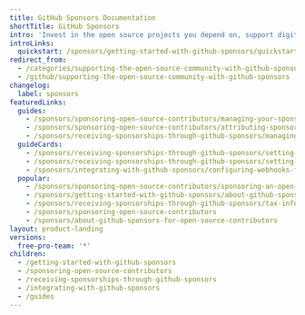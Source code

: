 ```yaml
---
title: GitHub Sponsors Documentation
shortTitle: GitHub Sponsors
intro: 'Invest in the open source projects you depend on, support digital infrastructure, and make open source careers possible by sponsoring open source contributors and their projects. Build a {% data variables.product.prodname_sponsors %} profile and receive compensation for your open source work.'
introLinks:
  quickstart: /sponsors/getting-started-with-github-sponsors/quickstart-for-finding-contributors-to-sponsor
redirect_from:
  - /categories/supporting-the-open-source-community-with-github-sponsors
  - /github/supporting-the-open-source-community-with-github-sponsors
changelog:
  label: sponsors
featuredLinks:
  guides:
    - /sponsors/sponsoring-open-source-contributors/managing-your-sponsorship
    - /sponsors/sponsoring-open-source-contributors/attributing-sponsorships-to-your-organization
    - /sponsors/receiving-sponsorships-through-github-sponsors/managing-your-payouts-from-github-sponsors
  guideCards:
    - /sponsors/receiving-sponsorships-through-github-sponsors/setting-up-github-sponsors-for-your-user-account
    - /sponsors/receiving-sponsorships-through-github-sponsors/setting-up-github-sponsors-for-your-organization
    - /sponsors/integrating-with-github-sponsors/configuring-webhooks-for-events-in-your-sponsored-account
  popular:
    - /sponsors/sponsoring-open-source-contributors/sponsoring-an-open-source-contributor
    - /sponsors/getting-started-with-github-sponsors/about-github-sponsors
    - /sponsors/receiving-sponsorships-through-github-sponsors/tax-information-for-github-sponsors
    - /sponsors/sponsoring-open-source-contributors
    - /sponsors/about-github-sponsors-for-open-source-contributors
layout: product-landing
versions:
  free-pro-team: '*'
children:
  - /getting-started-with-github-sponsors
  - /sponsoring-open-source-contributors
  - /receiving-sponsorships-through-github-sponsors
  - /integrating-with-github-sponsors
  - /guides
---
```


<!---->
<!---->
<!---->
<!---->
